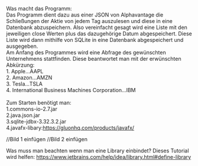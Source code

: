 Was macht das Programm:<br>
Das Programm dient dazu aus einer JSON von Alphavantage die Schließungen der Aktie von jedem Tag auszulesen und diese in eine Datenbank abzuspeichern. Also vereinfacht gesagt wird eine Liste mit den jeweiligen close Werten plus das dazugehörige Datum abgespeichert. Diese Liste wird dann mithilfe von SQLite in eine Datenbank abgespeichert und ausgegeben.<br>
Am Anfang des Programmes wird eine Abfrage des gewünschten Unternehmens stattfinden. Diese beantwortet man mit der erwünschten Abkürzung:<br>1. Apple...AAPL <br> 2. Amazon...AMZN<br> 3. Tesla...TSLA<br>4. International Business Machines Corporation...IBM<br><br>Zum Starten benötigt man:<br>1.commons-io-2.7.jar <br>2.java.json.jar  <br> 3.sqlite-jdbx-3.32.3.2.jar<br> 4.javafx-libary:https://gluonhq.com/products/javafx/<br>

//Bild 1 einfügen 
//Bild 2 einfügen


Was muss man beachten wenn man eine Library einbindet?
Dieses Tutorial wird helfen:
https://www.jetbrains.com/help/idea/library.html#define-library
